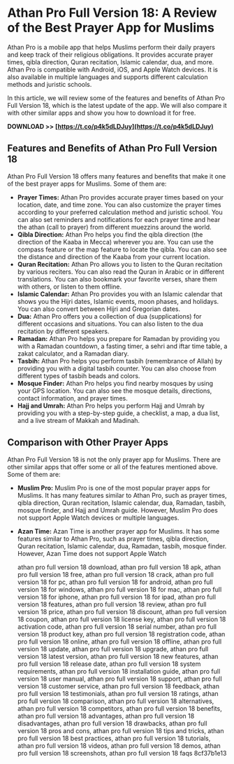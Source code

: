 
 
# Athan Pro Full Version 18: A Review of the Best Prayer App for Muslims
 
Athan Pro is a mobile app that helps Muslims perform their daily prayers and keep track of their religious obligations. It provides accurate prayer times, qibla direction, Quran recitation, Islamic calendar, dua, and more. Athan Pro is compatible with Android, iOS, and Apple Watch devices. It is also available in multiple languages and supports different calculation methods and juristic schools.
 
In this article, we will review some of the features and benefits of Athan Pro Full Version 18, which is the latest update of the app. We will also compare it with other similar apps and show you how to download it for free.
 
**DOWNLOAD >> [https://t.co/p4k5dLDJuy](https://t.co/p4k5dLDJuy)**


 
## Features and Benefits of Athan Pro Full Version 18
 
Athan Pro Full Version 18 offers many features and benefits that make it one of the best prayer apps for Muslims. Some of them are:
 
- **Prayer Times:** Athan Pro provides accurate prayer times based on your location, date, and time zone. You can also customize the prayer times according to your preferred calculation method and juristic school. You can also set reminders and notifications for each prayer time and hear the athan (call to prayer) from different muezzins around the world.
- **Qibla Direction:** Athan Pro helps you find the qibla direction (the direction of the Kaaba in Mecca) wherever you are. You can use the compass feature or the map feature to locate the qibla. You can also see the distance and direction of the Kaaba from your current location.
- **Quran Recitation:** Athan Pro allows you to listen to the Quran recitation by various reciters. You can also read the Quran in Arabic or in different translations. You can also bookmark your favorite verses, share them with others, or listen to them offline.
- **Islamic Calendar:** Athan Pro provides you with an Islamic calendar that shows you the Hijri dates, Islamic events, moon phases, and holidays. You can also convert between Hijri and Gregorian dates.
- **Dua:** Athan Pro offers you a collection of dua (supplications) for different occasions and situations. You can also listen to the dua recitation by different speakers.
- **Ramadan:** Athan Pro helps you prepare for Ramadan by providing you with a Ramadan countdown, a fasting timer, a sehri and iftar time table, a zakat calculator, and a Ramadan diary.
- **Tasbih:** Athan Pro helps you perform tasbih (remembrance of Allah) by providing you with a digital tasbih counter. You can also choose from different types of tasbih beads and colors.
- **Mosque Finder:** Athan Pro helps you find nearby mosques by using your GPS location. You can also see the mosque details, directions, contact information, and prayer times.
- **Hajj and Umrah:** Athan Pro helps you perform Hajj and Umrah by providing you with a step-by-step guide, a checklist, a map, a dua list, and a live stream of Makkah and Madinah.

## Comparison with Other Prayer Apps
 
Athan Pro Full Version 18 is not the only prayer app for Muslims. There are other similar apps that offer some or all of the features mentioned above. Some of them are:

- **Muslim Pro:** Muslim Pro is one of the most popular prayer apps for Muslims. It has many features similar to Athan Pro, such as prayer times, qibla direction, Quran recitation, Islamic calendar, dua, Ramadan, tasbih, mosque finder, and Hajj and Umrah guide. However, Muslim Pro does not support Apple Watch devices or multiple languages.
- **Azan Time:** Azan Time is another prayer app for Muslims. It has some features similar to Athan Pro, such as prayer times, qibla direction, Quran recitation, Islamic calendar, dua, Ramadan, tasbih, mosque finder. However, Azan Time does not support Apple Watch

    athan pro full version 18 download,  athan pro full version 18 apk,  athan pro full version 18 free,  athan pro full version 18 crack,  athan pro full version 18 for pc,  athan pro full version 18 for android,  athan pro full version 18 for windows,  athan pro full version 18 for mac,  athan pro full version 18 for iphone,  athan pro full version 18 for ipad,  athan pro full version 18 features,  athan pro full version 18 review,  athan pro full version 18 price,  athan pro full version 18 discount,  athan pro full version 18 coupon,  athan pro full version 18 license key,  athan pro full version 18 activation code,  athan pro full version 18 serial number,  athan pro full version 18 product key,  athan pro full version 18 registration code,  athan pro full version 18 online,  athan pro full version 18 offline,  athan pro full version 18 update,  athan pro full version 18 upgrade,  athan pro full version 18 latest version,  athan pro full version 18 new features,  athan pro full version 18 release date,  athan pro full version 18 system requirements,  athan pro full version 18 installation guide,  athan pro full version 18 user manual,  athan pro full version 18 support,  athan pro full version 18 customer service,  athan pro full version 18 feedback,  athan pro full version 18 testimonials,  athan pro full version 18 ratings,  athan pro full version 18 comparison,  athan pro full version 18 alternatives,  athan pro full version 18 competitors,  athan pro full version 18 benefits,  athan pro full version 18 advantages,  athan pro full version 18 disadvantages,  athan pro full version 18 drawbacks,  athan pro full version 18 pros and cons,  athan pro full version 18 tips and tricks,  athan pro full version 18 best practices,  athan pro full version 18 tutorials,  athan pro full version 18 videos,  athan pro full version 18 demos,  athan pro full version 18 screenshots,  athan pro full version 18 faqs
 8cf37b1e13


